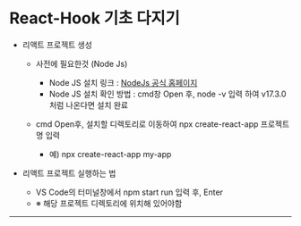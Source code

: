 # React-Hook 기초 다지기


* 리액트 프로젝트 생성
  - 사전에 필요한것 (Node Js)
    - Node JS 설치 링크 : [NodeJs 공식 홈페이지](https://nodejs.org/ko/, "Node Js 설치하러가기!")
    - Node JS 설치 확인 방법 : cmd창 Open 후, node -v 입력 하여 v17.3.0 처럼 나온다면 설치 완료
 
  - cmd Open후, 설치할 디렉토리로 이동하여 npx create-react-app 프로젝트명 입력
    - 예) npx create-react-app my-app

* 리액트 프로젝트 실행하는 법
  - VS Code의 터미널창에서 npm start run 입력 후, Enter
  - ※ 해당 프로젝트 디렉토리에 위치해 있어야함
* * *

